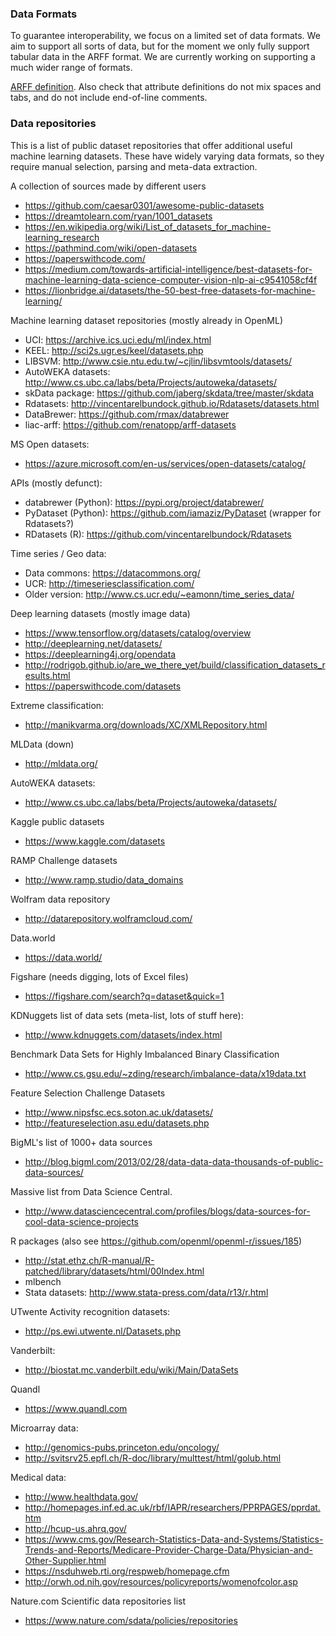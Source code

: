 ### Data Formats

To guarantee interoperability, we focus on a limited set of data formats. We aim to support all sorts of data, but for the moment we only fully support tabular data in the ARFF format. We are currently working on supporting a much wider range of formats.

[ARFF definition](https://www.cs.waikato.ac.nz/ml/weka/arff.html). Also check that attribute definitions do not mix spaces and tabs, and do not include end-of-line comments.

### Data repositories

This is a list of public dataset repositories that offer additional useful machine learning datasets.
These have widely varying data formats, so they require manual selection, parsing and meta-data extraction.

A collection of sources made by different users

- https://github.com/caesar0301/awesome-public-datasets
- https://dreamtolearn.com/ryan/1001_datasets
- https://en.wikipedia.org/wiki/List_of_datasets_for_machine-learning_research
- https://pathmind.com/wiki/open-datasets
- https://paperswithcode.com/
- https://medium.com/towards-artificial-intelligence/best-datasets-for-machine-learning-data-science-computer-vision-nlp-ai-c9541058cf4f
- https://lionbridge.ai/datasets/the-50-best-free-datasets-for-machine-learning/

Machine learning dataset repositories (mostly already in OpenML)

- UCI: https://archive.ics.uci.edu/ml/index.html
- KEEL: http://sci2s.ugr.es/keel/datasets.php
- LIBSVM: http://www.csie.ntu.edu.tw/~cjlin/libsvmtools/datasets/
- AutoWEKA datasets: http://www.cs.ubc.ca/labs/beta/Projects/autoweka/datasets/
- skData package: https://github.com/jaberg/skdata/tree/master/skdata
- Rdatasets: http://vincentarelbundock.github.io/Rdatasets/datasets.html
- DataBrewer: https://github.com/rmax/databrewer
- liac-arff: https://github.com/renatopp/arff-datasets

MS Open datasets:

- https://azure.microsoft.com/en-us/services/open-datasets/catalog/

APIs (mostly defunct):

- databrewer (Python): https://pypi.org/project/databrewer/
- PyDataset (Python): https://github.com/iamaziz/PyDataset (wrapper for Rdatasets?)
- RDatasets (R): https://github.com/vincentarelbundock/Rdatasets

Time series / Geo data:

- Data commons: https://datacommons.org/
- UCR: http://timeseriesclassification.com/
- Older version: http://www.cs.ucr.edu/~eamonn/time_series_data/

Deep learning datasets (mostly image data)

- https://www.tensorflow.org/datasets/catalog/overview
- http://deeplearning.net/datasets/
- https://deeplearning4j.org/opendata
- http://rodrigob.github.io/are_we_there_yet/build/classification_datasets_results.html
- https://paperswithcode.com/datasets

Extreme classification:

- http://manikvarma.org/downloads/XC/XMLRepository.html

MLData (down)

- http://mldata.org/

AutoWEKA datasets:

- http://www.cs.ubc.ca/labs/beta/Projects/autoweka/datasets/

Kaggle public datasets

- https://www.kaggle.com/datasets

RAMP Challenge datasets

- http://www.ramp.studio/data_domains

Wolfram data repository

- http://datarepository.wolframcloud.com/

Data.world

- https://data.world/

Figshare (needs digging, lots of Excel files)

- https://figshare.com/search?q=dataset&quick=1

KDNuggets list of data sets (meta-list, lots of stuff here):

- http://www.kdnuggets.com/datasets/index.html

Benchmark Data Sets for Highly Imbalanced Binary Classification

- http://www.cs.gsu.edu/~zding/research/imbalance-data/x19data.txt

Feature Selection Challenge Datasets

- http://www.nipsfsc.ecs.soton.ac.uk/datasets/
- http://featureselection.asu.edu/datasets.php

BigML's list of 1000+ data sources

- http://blog.bigml.com/2013/02/28/data-data-data-thousands-of-public-data-sources/

Massive list from Data Science Central.

- http://www.datasciencecentral.com/profiles/blogs/data-sources-for-cool-data-science-projects

R packages (also see https://github.com/openml/openml-r/issues/185)

- http://stat.ethz.ch/R-manual/R-patched/library/datasets/html/00Index.html
- mlbench
- Stata datasets: http://www.stata-press.com/data/r13/r.html

UTwente Activity recognition datasets:

- http://ps.ewi.utwente.nl/Datasets.php

Vanderbilt:

- http://biostat.mc.vanderbilt.edu/wiki/Main/DataSets

Quandl

- https://www.quandl.com

Microarray data:

- http://genomics-pubs.princeton.edu/oncology/
- http://svitsrv25.epfl.ch/R-doc/library/multtest/html/golub.html

Medical data:

- http://www.healthdata.gov/
- http://homepages.inf.ed.ac.uk/rbf/IAPR/researchers/PPRPAGES/pprdat.htm
- http://hcup-us.ahrq.gov/
- https://www.cms.gov/Research-Statistics-Data-and-Systems/Statistics-Trends-and-Reports/Medicare-Provider-Charge-Data/Physician-and-Other-Supplier.html
- https://nsduhweb.rti.org/respweb/homepage.cfm
- http://orwh.od.nih.gov/resources/policyreports/womenofcolor.asp

Nature.com Scientific data repositories list

- https://www.nature.com/sdata/policies/repositories
